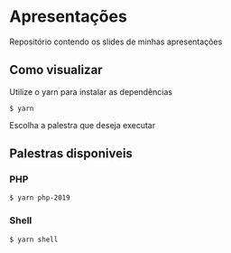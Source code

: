 # Apresentações

Repositório contendo os slides de minhas apresentações

## Como visualizar

Utilize o yarn para instalar as dependências

```shell
$ yarn
```

Escolha a palestra que deseja executar

## Palestras disponiveis

### PHP

```shell
$ yarn php-2019
```

### Shell

```shell
$ yarn shell
```
